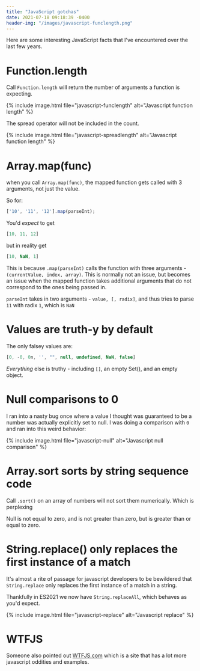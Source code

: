 ```yaml
---
title: "JavaScript gotchas"
date: 2021-07-18 09:18:39 -0400
header-img: "/images/javascript-funclength.png"
---
```


Here are some interesting JavaScript facts that I've encountered over the last few years. 

# Function.length

Call `Function.length` will return the number of arguments a function is expecting.

{% include image.html file="javascript-funclength" alt="Javascript function length" %}

The spread operator will not be included in the count. 

{% include image.html file="javascript-spreadlength" alt="Javascript function length" %}


# Array.map(func)

when you call `Array.map(func)`, the mapped function gets called with 3 arguments, not just the value. 

So for:

```js
['10', '11', '12'].map(parseInt);
```

You'd _expect_ to get


```js
[10, 11, 12]
```

but in reality get 

```js
[10, NaN, 1]
```

This is because `.map(parseInt)` calls the function with three arguments - `(currentValue, index, array)`. This is normally not an issue, but becomes an issue when the mapped function takes additional arguments that do not correspond to the ones being passed in.

`parseInt` takes in two arguments - `value, [, radix]`, and thus tries to parse `11` with radix `1`, which is `NaN`

# Values are truth-y by default

The only falsey values are:

```js
[0, -0, 0n, '', "", null, undefined, NaN, false]
```

*Everything* else is truthy - including `[]`, an empty Set(), and an empty object.

# Null comparisons to 0

I ran into a nasty bug once where a value I thought was guaranteed to be a number was actually explicitly set to null. I was doing a comparison with `0` and ran into this weird behavior:

{% include image.html file="javascript-null" alt="Javascript null comparison" %}

# Array.sort sorts by string sequence code

Call `.sort()` on an array of numbers will not sort them numerically. Which is perplexing 

Null is not equal to zero, and is not greater than zero, but is greater than or equal to zero.

# String.replace() only replaces the first instance of a match

It's almost a rite of passage for javascript developers to be bewildered that `String.replace` only replaces the first instance of a match in a string.

Thankfully in ES2021 we now have `String.replaceAll`, which behaves as you'd expect.

{% include image.html file="javascript-replace" alt="Javascript replace" %}

# WTFJS

Someone also pointed out [WTFJS.com](https://wtfjs.com/) which is a site that has a lot more javascript oddities and examples.